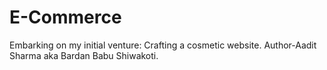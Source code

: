 # E-Commerce
Embarking on my initial venture: Crafting a cosmetic website.
Author-Aadit Sharma aka Bardan Babu Shiwakoti.
